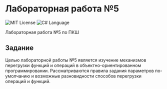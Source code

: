# Лабораторная работа №5
<img src="http://img.shields.io/badge/license-MIT-brightgreen.svg" alt="MIT License"> <img src="https://img.shields.io/badge/language-C%2B%2B-green.svg" alt="C# Language">

Лабораторная работа №5 по ПКШ

## Задание

Целью лабораторной работы №5 является изучение механизмов перегрузки функций и операций в объектно-ориентированном программировании. Рассматриваются правила задания параметров по-умолчанию и возможные разновидности способов перегрузки операций и функций.
